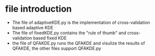 # file introduction
* The file of adaptiveKDE.py is the implementation of cross-validation based adaptive KDE  
* The file of fixedKDE.py contains the "rule of thumb" and cross-validation based fixed KDE  
* the file of QFAKDE.py runs the QFAKDE and visulize the results of QFAKDE, the other files support QFAKDE.py

